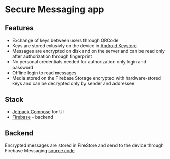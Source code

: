 # Secure Messaging app

## Features
* Exchange of keys between users through QRCode
* Keys are stored exlusivly on the device in [Android Keystore](https://developer.android.com/privacy-and-security/keystore)
* Messages are encrypted on disk and on the server and can be read only after authorization through fingerprint
* No personal credentials needed for authorization only login and password
* Offline login to read messages 
* Media stored on the Firebase Storage encrypted with hardware-stored keys and can be decrypted only by sender and addressee

## Stack
* [Jetpack Compose](https://www.jetpackcompose.net/) for UI
* [Firebase](https://firebase.google.com) - backend

## Backend 
Encrypted messages are stored in FireStore and send to the device through Firebase Messaging [source code](https://github.com/Koshelenkoa/secureMessagingFunctions)
